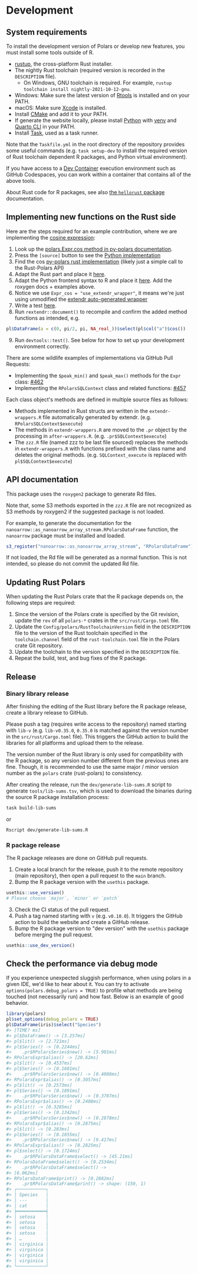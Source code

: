# Development

## System requirements

To install the development version of Polars or develop new features, you must
install some tools outside of R.

- [rustup](https://rustup.rs/), the cross-platform Rust installer.
- The nightly Rust toolchain (required version is recorded in the `DESCRIPTION`
  file).
  - On Windows, GNU toolchain is required.
    For example, `rustup toolchain install nightly-2021-10-12-gnu`.
- Windows: Make sure the latest version of
  [Rtools](https://cran.r-project.org/bin/windows/Rtools/) is installed
  and on your PATH.
- macOS: Make sure [Xcode](https://developer.apple.com/support/xcode/)
  is installed.
- Install [CMake](https://cmake.org/) and add it to your PATH.
- If generate the website locally, please
  install [Python](https://www.python.org/) with [venv](https://docs.python.org/3/library/venv.html)
  and [Quarto CLI](https://quarto.org/) in your PATH.
- Install [Task](https://taskfile.dev/), used as a task runner.

Note that the `Taskfile.yml` in the root directory of the repository provides some
useful commands (e.g. `task setup-dev` to install the required version of
Rust toolchain dependent R packages, and Python virtual environment).

If you have access to a [Dev Container](https://containers.dev/) execution environment such as GitHub Codespaces,
you can work within a container that contains all of the above tools.

About Rust code for R packages, see also
[the `hellorust` package](https://github.com/r-rust/hellorust) documentation.

## Implementing new functions on the Rust side

Here are the steps required for an example contribution, where we are implementing the
[cosine expression](https://pola-rs.github.io/r-polars/man/Expr_cos.html):

1. Look up the [polars.Expr.cos method in py-polars documentation](https://pola-rs.github.io/polars/py-polars/html/reference/expressions/api/polars.Expr.cos.html).
2. Press the `[source]` button to see the [Python implementation](https://github.com/pola-rs/polars/blob/d23bbd2f14f1cd7ae2e27e1954a2dc4276501eef/py-polars/polars/expr/expr.py#L5892-L5914)
3. Find the cos [py-polars rust implementation](https://github.com/pola-rs/polars/blob/a1afbc4b78f5850314351f7e85ded95fd68b6453/py-polars/src/lazy/dsl.rs#L396) (likely just a simple call to the Rust-Polars API)
4. Adapt the Rust part and place it [here](https://github.com/pola-rs/r-polars/blob/c56c49a6fc172685f50c15fffe3d14231297ad97/src/rust/src/rdataframe/rexpr.rs#L754).
5. Adapt the Python frontend syntax to R and place it [here](https://github.com/pola-rs/r-polars/blob/c56c49a6fc172685f50c15fffe3d14231297ad97/R/expr__expr.R#L3138). Add the roxygen docs + examples above.
6. Notice we use `Expr_cos = "use_extendr_wrapper"`, it means we're just using unmodified the [extendr auto-generated wrapper](https://github.com/pola-rs/r-polars/blob/c56c49a6fc172685f50c15fffe3d14231297ad97/R/extendr-wrappers.R#L253)
7. Write a test [here](https://github.com/pola-rs/r-polars/blob/c56c49a6fc172685f50c15fffe3d14231297ad97/tests/testthat/test-expr.R#L1921).
8. Run `rextendr::document()` to recompile and confirm the added method functions as intended, e.g.

```r
pl$DataFrame(a = c(0, pi/2, pi, NA_real_))$select(pl$col("a")$cos())
```

9. Run `devtools::test()`. See below for how to set up your development environment correctly.

There are some wildlife examples of implementations via GitHub Pull Requests:

- Implementing the `$peak_min()` and `$peak_max()` methods for the `Expr` class:
  [#462](https://github.com/pola-rs/r-polars/pull/462)
- Implementing the `RPolarsSQLContext` class and related functions:
  [#457](https://github.com/pola-rs/r-polars/pull/457)

Each class object's methods are defined in multiple source files as follows:

- Methods implemented in Rust structs are written in the `extendr-wrappers.R`
  file automatically generated by extendr. (e.g. `RPolarsSQLContext$execute`)
- The methods in `extendr-wrappers.R` are moved to the `.pr` object by the processing in `after-wrappers.R`.
  (e.g. `.pr$SQLContext$execute`)
- The `zzz.R` file (named zzz to be last file sourced) replaces the methods in `extendr-wrappers.R`
  with functions prefixed with the class name and deletes the original methods.
  (e.g. `SQLContext_execute` is replaced with `pl$SQLContext$execute`)

## API documentation

This package uses the `roxygen2` package to generate Rd files.

Note that, some S3 methods exported in the `zzz.R` file are not recognized as S3
methods by roxygen2 if the suggested package is not loaded.

For example, to generate the documentation for the
`nanoarrow::as_nanoarrow_array_stream.RPolarsDataFrame` function, the `nanoarrow`
package must be installed and loaded.

```r
s3_register("nanoarrow::as_nanoarrow_array_stream", "RPolarsDataFrame")
```

If not loaded, the Rd file will be generated as a normal function.
This is not intended, so please do not commit the updated Rd file.

## Updating Rust Polars

When updating the Rust Polars crate that the R package depends on,
the following steps are required:

1. Since the version of the Polars crate is specified by the Git revision,
  update the `rev` of all `polars-*` crates in the `src/rust/Cargo.toml` file.
2. Update the `Config/polars/RustToolchainVersion` field in the `DESCRIPTION`
  file to the version of the Rust toolchain specified in the `toolchain.channel`
  field of the `rust-toolchain.toml` file in the Polars crate Git repository.
3. Update the toolchain to the version specified in the `DESCRIPTION` file.
4. Repeat the build, test, and bug fixes of the R package.

## Release

### Binary library release

After finishing the editing of the Rust library before the R package release,
create a library release to GitHub.

Please push a tag (requires write access to the repository) named starting with
`lib-v` (e.g. `lib-v0.35.0`, `0.35.0` is matched against the version number in
the `src/rust/Cargo.toml` file). This triggers the GitHub action to build the
libraries for all platforms and upload them to the release.

The version number of the Rust library is only used for compatibility with the
R package, so any version number different from the previous ones are fine.
Though, it is recommended to use the same major / minor version number as
the `polars` crate (rust-polars) to consistency.

After creating the release, run the `dev/generate-lib-sums.R` script to generate
`tools/lib-sums.tsv`, which is used to download the binaries during the source R
package installation process:
```sh
task build-lib-sums
```
or

```sh
Rscript dev/generate-lib-sums.R
```

### R package release

The R package releases are done on GitHub pull requests.

1. Create a local branch for the release, push it to the remote repository (main
  repository), then open a pull request to the `main` branch.
2. Bump the R package version with the `usethis` package.

```r
usethis::use_version()
# Please choose `major`, `minor` or `patch`
```

3. Check the CI status of the pull request.
4. Push a tag named starting with `v` (e.g. `v0.10.0`). It triggers the GitHub
  action to build the website and create a GitHub release.
5. Bump the R package version to "dev version" with the `usethis` package
  before merging the pull request.

```r
usethis::use_dev_version()
```

## Check the performance via debug mode

If you experience unexpected sluggish performance, when using polars in a given
IDE, we'd like to hear about it. You can try to activate
`options(polars.debug_polars = TRUE)` to profile what methods are being touched
(not necessarily run) and how fast. Below is an example of good behavior.

```r
library(polars)
pl$set_options(debug_polars = TRUE)
pl$DataFrame(iris)$select("Species")
#> [TIME? ms]
#> pl$DataFrame() -> [3.257ms]
#> pl$lit() -> [2.721ms]
#> pl$Series() -> [0.2244ms]
#>    .pr$RPolarsSeries$new() -> [5.901ms]
#> RPolarsExpr$alias() -> [20.62ms]
#> pl$lit() -> [0.4537ms]
#> pl$Series() -> [0.1681ms]
#>    .pr$RPolarsSeries$new() -> [0.4008ms]
#> RPolarsExpr$alias() -> [0.3057ms]
#> pl$lit() -> [0.2573ms]
#> pl$Series() -> [0.1891ms]
#>    .pr$RPolarsSeries$new() -> [0.3707ms]
#> RPolarsExpr$alias() -> [0.2408ms]
#> pl$lit() -> [0.3285ms]
#> pl$Series() -> [0.1342ms]
#>    .pr$RPolarsSeries$new() -> [0.2878ms]
#> RPolarsExpr$alias() -> [0.2875ms]
#> pl$lit() -> [0.283ms]
#> pl$Series() -> [0.1855ms]
#>    .pr$RPolarsSeries$new() -> [9.417ms]
#> RPolarsExpr$alias() -> [0.2825ms]
#> pl$select() -> [0.1724ms]
#>    .pr$RPolarsDataFrame$select() -> [45.21ms]
#> RPolarsDataFrame$select() -> [0.2534ms]
#>    .pr$RPolarsDataFrame$select() ->
#> [6.062ms]
#> RPolarsDataFrame$print() -> [0.2882ms]
#>    .pr$RPolarsDataFrame$print() -> shape: (150, 1)
#> ┌───────────┐
#> │ Species   │
#> │ ---       │
#> │ cat       │
#> ╞═══════════╡
#> │ setosa    │
#> │ setosa    │
#> │ setosa    │
#> │ setosa    │
#> │ …         │
#> │ virginica │
#> │ virginica │
#> │ virginica │
#> │ virginica │
#> └───────────┘
```
